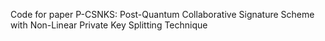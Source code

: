 Code for paper P-CSNKS: Post-Quantum Collaborative Signature Scheme with Non-Linear Private Key Splitting Technique
